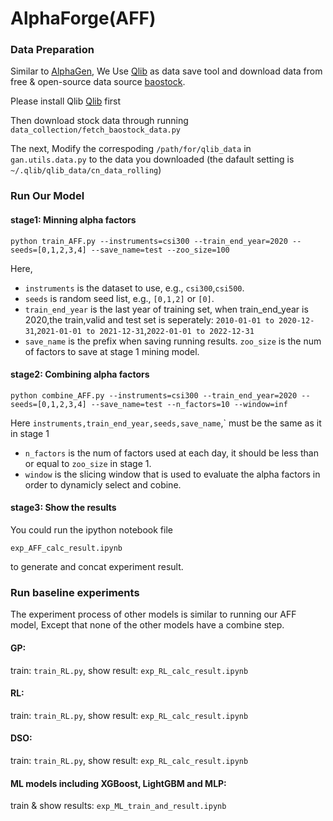 # AlphaForge(AFF)

### Data Preparation

Similar to [AlphaGen](https://github.com/RL-MLDM/alphagen), We Use [Qlib](https://github.com/microsoft/qlib#data-preparation) as data save tool and download data from free & open-source data source [baostock](http://baostock.com/baostock/index.php/%E9%A6%96%E9%A1%B5).

Please install Qlib [Qlib](https://github.com/microsoft/qlib) first

Then download stock data through running `data_collection/fetch_baostock_data.py`

The next, Modify the correspoding `/path/for/qlib_data` in `gan.utils.data.py` to the data you downloaded (the dafault setting is `~/.qlib/qlib_data/cn_data_rolling`)

### Run Our Model

#### stage1: Minning alpha factors

```shell
python train_AFF.py --instruments=csi300 --train_end_year=2020 --seeds=[0,1,2,3,4] --save_name=test --zoo_size=100
```

Here,

- `instruments` is the dataset to use, e.g., `csi300`,`csi500`.
- `seeds` is random seed list, e.g., `[0,1,2]` or `[0]`.
- `train_end_year` is the last year of training set, when train_end_year is 2020,the train,valid and test set is seperately: `2010-01-01 to 2020-12-31`,`2021-01-01 to 2021-12-31`,`2022-01-01 to 2022-12-31`
- `save_name` is the prefix when saving running results. `zoo_size` is the num of factors to save at stage 1 mining model.

#### stage2: Combining alpha factors

```shell
python combine_AFF.py --instruments=csi300 --train_end_year=2020 --seeds=[0,1,2,3,4] --save_name=test --n_factors=10 --window=inf
```

Here `instruments,train_end_year,seeds,save_name`,` must be the same as it in stage 1

- `n_factors` is the num of factors used at each day, it should be less than or equal to `zoo_size` in stage 1.
- `window` is the slicing window that is used to evaluate the alpha factors in order to dynamicly select and cobine.

#### stage3: Show the results

You could run the ipython notebook file

```shell
exp_AFF_calc_result.ipynb
```

to generate and concat experiment result.

### Run baseline experiments

The experiment process of other models is similar to running our AFF model, Except that none of the other models have a combine step.

#### GP:

train: `train_RL.py`, show result: `exp_RL_calc_result.ipynb`

#### RL:

train: `train_RL.py`, show result: `exp_RL_calc_result.ipynb`

#### DSO:

train: `train_RL.py`, show result: `exp_RL_calc_result.ipynb`

#### ML models including XGBoost, LightGBM and MLP:

train & show results: `exp_ML_train_and_result.ipynb`
